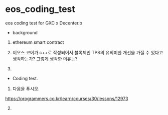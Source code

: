 # eos_coding_test
eos coding test for GXC x Decenter.b


- background


1. ethereum smart contract 


2. 이오스 코어가 c++로 작성되어서 블록체인 TPS의 유의미한 개선을 가질 수 있다고 생각하는가? 그렇게 생각한 이유는?

3. 

- Coding test.


1. 다음을 푸시오.

https://programmers.co.kr/learn/courses/30/lessons/12973

2. 

